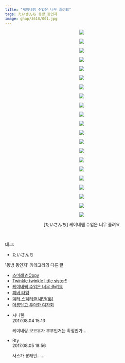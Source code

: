 ```yaml
---
title: "케이네쌤 수업은 너무 졸려요"
tags: たいさんち 동방_동인지
image: ghap/3618/001.jpg
---
```

<div class="article">
<p style="text-align: center; clear: none; float: none;"><img src="{{ site.nasurl }}/ghap/3618/001.jpg"/></p>
<p style="text-align: center; clear: none; float: none;"><img src="{{ site.nasurl }}/ghap/3618/002.jpg"/></p>
<p style="text-align: center; clear: none; float: none;"><img src="{{ site.nasurl }}/ghap/3618/003.jpg"/></p>
<p style="text-align: center; clear: none; float: none;"><img src="{{ site.nasurl }}/ghap/3618/004.jpg"/></p>
<p style="text-align: center; clear: none; float: none;"><img src="{{ site.nasurl }}/ghap/3618/005.jpg"/></p>
<p style="text-align: center; clear: none; float: none;"><img src="{{ site.nasurl }}/ghap/3618/006.jpg"/></p>
<p style="text-align: center; clear: none; float: none;"><img src="{{ site.nasurl }}/ghap/3618/007.jpg"/></p>
<p style="text-align: center; clear: none; float: none;"><img src="{{ site.nasurl }}/ghap/3618/008.jpg"/></p>
<p style="text-align: center; clear: none; float: none;"><img src="{{ site.nasurl }}/ghap/3618/009.jpg"/></p>
<p style="text-align: center; clear: none; float: none;"><img src="{{ site.nasurl }}/ghap/3618/010.jpg"/></p>
<p style="text-align: center; clear: none; float: none;"><img src="{{ site.nasurl }}/ghap/3618/011.jpg"/></p>
<p style="text-align: center; clear: none; float: none;"><img src="{{ site.nasurl }}/ghap/3618/012.jpg"/></p>
<p style="text-align: center; clear: none; float: none;"><img src="{{ site.nasurl }}/ghap/3618/013.jpg"/></p>
<p style="text-align: center; clear: none; float: none;"><img src="{{ site.nasurl }}/ghap/3618/014.jpg"/></p>
<p style="text-align: center; clear: none; float: none;"><img src="{{ site.nasurl }}/ghap/3618/015.jpg"/></p>
<p style="text-align: center; clear: none; float: none;"><img src="{{ site.nasurl }}/ghap/3618/016.jpg"/></p>
<p style="text-align: center; clear: none; float: none;"><img src="{{ site.nasurl }}/ghap/3618/017.jpg"/></p>
<p style="text-align: center; clear: none; float: none;"><img src="{{ site.nasurl }}/ghap/3618/018.jpg"/></p>
<p style="text-align: center; clear: none; float: none;"><img src="{{ site.nasurl }}/ghap/3618/019.jpg"/></p>
<p style="text-align: center; clear: none; float: none;"><img src="{{ site.nasurl }}/ghap/3618/020.jpg"/></p>
<p style="text-align: center; clear: none; float: none;"><img src="{{ site.nasurl }}/ghap/3618/021.jpg"/></p>
<p style="text-align: center; clear: none; float: none;">[たいさんち] 케이네쌤 수업은 너무 졸려요</p>
<p><br/></p>
</div><div class="tagTrail">
<p>태그: </p>
<ul>
<li>たいさんち</li>
</ul>
</div><div class="another">
<p>'동방 동인지' 카테고리의 다른 글</p>
<ul>
<li><a href="/2017-08-04-ghap_3620">스미레☆Copy</a></li>
<li><a href="/2017-08-04-ghap_3619">Twinkle twinkle little sister!!</a></li>
<li><a href="/2017-08-04-ghap_3618">케이네쌤 수업은 너무 졸려요</a></li>
<li><a href="/2017-08-04-ghap_3617">피버 타임</a></li>
<li><a href="/2017-08-04-ghap_3615">벡터 스펙터클 내면(裏)</a></li>
<li><a href="/2017-08-04-ghap_3614">아름답고 우아한 여자회</a></li>
</ul>
</div><div class="cb_module cb_fluid">
<div class="cb_wrt cb_profile">
<div class="comment">
<ul>
<li class="cb_thumb_off" id="comment15051861">
<div class="cb_comment_area">
<div class="cb_info_area">
<div class="cb_section">
<span class="cb_nick_name">시나웬</span>
</div>
<div class="cb_section">
<span class="cb_date">2017.08.04 15:13 </span>
</div>
</div>
<div class="cb_dsc_comment">
<p class="cb_dsc">
											케이네랑 모코우가 부부인거는 확정인가...
										</p>
</div>
</div></li>
<li class="cb_thumb_off" id="comment15052672">
<div class="cb_comment_area">
<div class="cb_info_area">
<div class="cb_section">
<span class="cb_nick_name">Rty</span>
</div>
<div class="cb_section">
<span class="cb_date">2017.08.05 18:56 </span>
</div>
</div>
<div class="cb_dsc_comment">
<p class="cb_dsc">
											사스가 봉래인......
										</p>
</div>
</div></li>
</ul>
</div>
</div><!-- commentList close -->
</div>